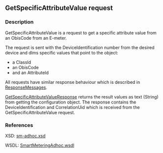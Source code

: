 ## GetSpecificAttributeValue request

### Description
GetSpecificAttributeValue is a request to get a specific attribute value from an ObisCode from an E-meter.

The request is sent with the DeviceIdentification number from the desired device and dlms specific values that point to the object: 
- a ClassId
- an ObisCode 
- and an AttributeId

All requests have similar response behaviour which is described in [ResponseMessages](./ResponseMessages.md).

[GetSpecificAttributeValueResponse](GetSpecificAttributeValueResponse.md) returns the result values as text (String) from getting the configuration object. The response contains the DeviceIdentification and CorrelationUid which is received from the GetSpecificAttributeValue request.

### References

XSD: [sm-adhoc.xsd](https://github.com/OSGP/open-smart-grid-platform/blob/development/osgp/shared/osgp-ws-smartmetering/src/main/resources/schemas/sm-adhoc.xsd)

WSDL: [SmartMeteringAdhoc.wsdl](https://github.com/OSGP/open-smart-grid-platform/blob/development/osgp/shared/osgp-ws-smartmetering/src/main/resources/SmartMeteringAdhoc.wsdl)

